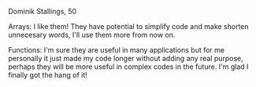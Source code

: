 Dominik Stallings, 50

Arrays: I like them! They have potential to simplify code and make shorten unnecesary words, I'll use them more from now on.

Functions: I'm sure they are useful in many applications but for me personally it just made my code longer without adding any real purpose, perhaps they will be more useful in complex codes in the future. I'm glad I finally got the hang of it!
